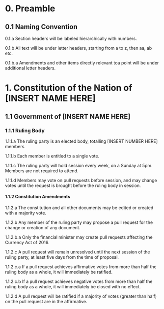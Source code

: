 # 0. Preamble

## 0.1 Naming Convention

0.1.a Section headers will be labeled hierarchically with numbers.

0.1.b All text will be under letter headers, starting from a to z, then aa, ab etc.

0.1.b.a Amendments and other items directly relevant toa  point will be under additional letter headers.

# 1. Constitution of the Nation of [INSERT NAME HERE]

## 1.1 Government of [INSERT NAME HERE]

### 1.1.1 Ruling Body

1.1.1.a The ruling party is an elected body, totalling [INSERT NUMBER HERE] members.

1.1.1.b Each member is entitled to a single vote.

1.1.1.c The ruling party will hold session every week, on a Sunday at 5pm. Members are not required to attend.

1.1.1.d Members may vote on pull requests before session, and may change votes until the request is brought before the ruling body in session.

#### 1.1.2 Constitution Amendments

1.1.2.a The constitution and all other documents may be edited or created with a majority vote.

1.1.2.b Any member of the ruling party may propose a pull request for the change or creation of any document.

1.1.2.b.a Only the financial minister may create pull requests affecting the Currency Act of 2016.

1.1.2.c A pull request will remain unresolved until the next session of the ruling party, at least five days from the time of proposal.

1.1.2.c.a If a pull request achieves affirmative votes from more than half the ruling body as a whole, it will immediately be ratified.

1.1.2.c.b If a pull request achieves negative votes from more than half the ruling body as a whole, it will immediately be closed with no effect.

1.1.2.d A pull request will be ratified if a majority of votes (greater than half) on the pull request are in the affirmative.
